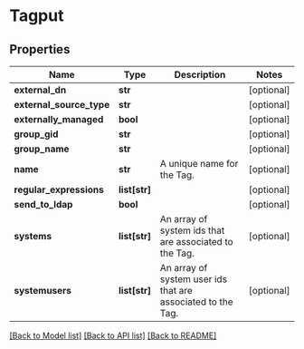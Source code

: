 # Tagput

## Properties
Name | Type | Description | Notes
------------ | ------------- | ------------- | -------------
**external_dn** | **str** |  | [optional] 
**external_source_type** | **str** |  | [optional] 
**externally_managed** | **bool** |  | [optional] 
**group_gid** | **str** |  | [optional] 
**group_name** | **str** |  | [optional] 
**name** | **str** | A unique name for the Tag. | [optional] 
**regular_expressions** | **list[str]** |  | [optional] 
**send_to_ldap** | **bool** |  | [optional] 
**systems** | **list[str]** | An array of system ids that are associated to the Tag. | [optional] 
**systemusers** | **list[str]** | An array of system user ids that are associated to the Tag. | [optional] 

[[Back to Model list]](../README.md#documentation-for-models) [[Back to API list]](../README.md#documentation-for-api-endpoints) [[Back to README]](../README.md)


